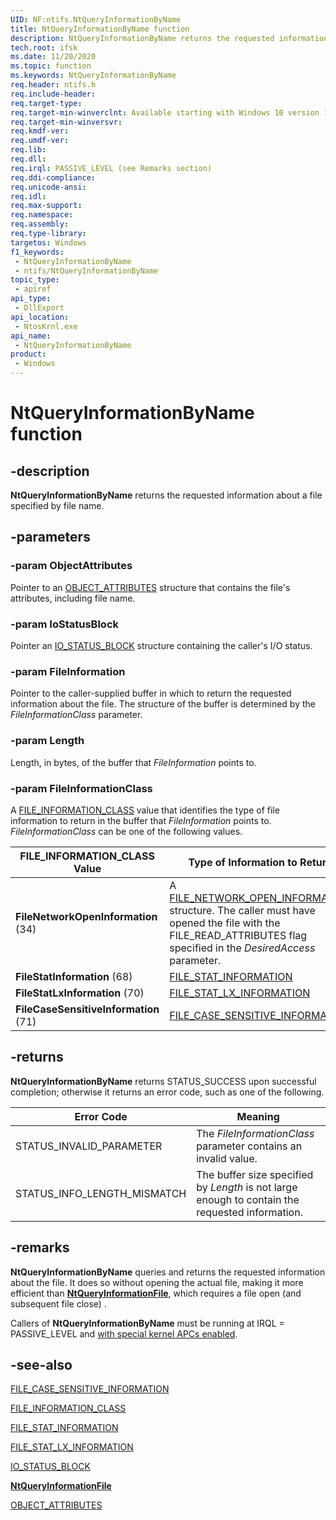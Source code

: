 ```yaml
---
UID: NF:ntifs.NtQueryInformationByName
title: NtQueryInformationByName function
description: NtQueryInformationByName returns the requested information about a file specified by file name.
tech.root: ifsk
ms.date: 11/20/2020
ms.topic: function
ms.keywords: NtQueryInformationByName
req.header: ntifs.h
req.include-header: 
req.target-type: 
req.target-min-winverclnt: Available starting with Windows 10 version 1703.
req.target-min-winversvr: 
req.kmdf-ver: 
req.umdf-ver: 
req.lib: 
req.dll: 
req.irql: PASSIVE_LEVEL (see Remarks section)
req.ddi-compliance: 
req.unicode-ansi: 
req.idl: 
req.max-support: 
req.namespace: 
req.assembly: 
req.type-library: 
targetos: Windows
f1_keywords:
 - NtQueryInformationByName
 - ntifs/NtQueryInformationByName
topic_type:
 - apiref
api_type:
 - DllExport
api_location:
 - NtosKrnl.exe
api_name:
 - NtQueryInformationByName
product:
 - Windows
---
```


# NtQueryInformationByName function

## -description

**NtQueryInformationByName** returns the requested information about a file specified by file name.

## -parameters

### -param ObjectAttributes

Pointer to an [OBJECT_ATTRIBUTES](/windows/win32/api/ntdef/ns-ntdef-_object_attributes) structure that contains the file's attributes, including file name.

### -param IoStatusBlock

Pointer an [IO_STATUS_BLOCK](../wdm/ns-wdm-_io_status_block.md) structure containing the caller's I/O status.

### -param FileInformation

Pointer to the caller-supplied buffer in which to return the requested information about the file. The structure of the buffer is determined by the *FileInformationClass* parameter.

### -param Length

Length, in bytes, of the buffer that *FileInformation* points to.

### -param FileInformationClass

A [FILE_INFORMATION_CLASS](../wdm/ne-wdm-_file_information_class.md) value that identifies the type of file information to return in the buffer that *FileInformation* points to. *FileInformationClass* can be one of the following values.

| FILE_INFORMATION_CLASS Value | Type of Information to Return |
| ---------------------------- | ----------------------------- |
| **FileNetworkOpenInformation** (34) | A [FILE_NETWORK_OPEN_INFORMATION](../wdm/ns-wdm-_file_network_open_information.md) structure. The caller must have opened the file with the FILE_READ_ATTRIBUTES flag specified in the *DesiredAccess* parameter. |
| **FileStatInformation**   (68)       | [FILE_STAT_INFORMATION](./ns-ntifs-_file_stat_information.md) |
| **FileStatLxInformation**  (70)   | [FILE_STAT_LX_INFORMATION](./ns-ntifs-_file_stat_lx_information.md) |
| **FileCaseSensitiveInformation** (71) | [FILE_CASE_SENSITIVE_INFORMATION](./ns-ntifs-_file_case_sensitive_information.md) |

## -returns

**NtQueryInformationByName** returns STATUS_SUCCESS upon successful completion; otherwise it returns an error code, such as one of the following.

| Error Code | Meaning |
| ---------- | ------- |
| STATUS_INVALID_PARAMETER | The *FileInformationClass* parameter contains an invalid value. |
| STATUS_INFO_LENGTH_MISMATCH | The buffer size specified by *Length* is not large enough to contain the requested information. |

## -remarks

**NtQueryInformationByName** queries and returns the requested information about the file. It does so without opening the actual file, making it more efficient than [**NtQueryInformationFile**](./nf-ntifs-ntqueryinformationfile.md), which requires a file open (and subsequent file close) .

Callers of **NtQueryInformationByName** must be running at IRQL = PASSIVE_LEVEL and [with special kernel APCs enabled](/windows-hardware/drivers/kernel/disabling-apcs).

## -see-also

[FILE_CASE_SENSITIVE_INFORMATION](./ns-ntifs-_file_case_sensitive_information.md)

[FILE_INFORMATION_CLASS](../wdm/ne-wdm-_file_information_class.md)

[FILE_STAT_INFORMATION](./ns-ntifs-_file_stat_information.md)

[FILE_STAT_LX_INFORMATION](./ns-ntifs-_file_stat_lx_information.md)

[IO_STATUS_BLOCK](../wdm/ns-wdm-_io_status_block.md)

[**NtQueryInformationFile**](./nf-ntifs-ntqueryinformationfile.md)

[OBJECT_ATTRIBUTES](/windows/win32/api/ntdef/ns-ntdef-_object_attributes)
